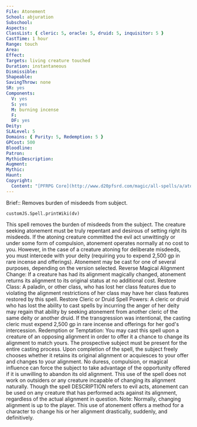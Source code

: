 ```yaml
---
File: Atonement
School: abjuration
Subschool: 
Aspects: 
ClassList: { cleric: 5, oracle: 5, druid: 5, inquisitor: 5 }
CastTime: 1 hour
Range: touch
Area: 
Effect: 
Targets: living creature touched
Duration: instantaneous
Dismissible: 
Shapeable: 
SavingThrow: none
SR: yes
Components:
  V: yes
  S: yes
  M: burning incense
  F: 
  DF: yes
Deity: 
SLALevel: 5
Domains: { Purity: 5, Redemption: 5 }
GPCost: 500
Bloodline: 
Patron: 
MythicDescription: 
Augment: 
Mythic: 
Haunt: 
Copyright:
  Content: "[PFRPG Core](http://www.d20pfsrd.com/magic/all-spells/a/atonement)"
---
```

Brief:: Removes burden of misdeeds from subject.

```dataviewjs
customJS.Spell.printWiki(dv)
```

This spell removes the burden of misdeeds from the subject. The creature seeking atonement must be truly repentant and desirous of setting right its misdeeds. If the atoning creature committed the evil act unwittingly or under some form of compulsion, atonement operates normally at no cost to you. However, in the case of a creature atoning for deliberate misdeeds, you must intercede with your deity (requiring you to expend 2,500 gp in rare incense and offerings). Atonement may be cast for one of several purposes, depending on the version selected. Reverse Magical Alignment Change: If a creature has had its alignment magically changed, atonement returns its alignment to its original status at no additional cost. Restore Class: A paladin, or other class, who has lost her class features due to violating the alignment restrictions of her class may have her class features restored by this spell. Restore Cleric or Druid Spell Powers: A cleric or druid who has lost the ability to cast spells by incurring the anger of her deity may regain that ability by seeking atonement from another cleric of the same deity or another druid. If the transgression was intentional, the casting cleric must expend 2,500 gp in rare incense and offerings for her god's intercession. Redemption or Temptation: You may cast this spell upon a creature of an opposing alignment in order to offer it a chance to change its alignment to match yours. The prospective subject must be present for the entire casting process. Upon completion of the spell, the subject freely chooses whether it retains its original alignment or acquiesces to your offer and changes to your alignment. No duress, compulsion, or magical influence can force the subject to take advantage of the opportunity offered if it is unwilling to abandon its old alignment. This use of the spell does not work on outsiders or any creature incapable of changing its alignment naturally. Though the spell DESCRIPTION refers to evil acts, atonement can be used on any creature that has performed acts against its alignment, regardless of the actual alignment in question. Note: Normally, changing alignment is up to the player. This use of atonement offers a method for a character to change his or her alignment drastically, suddenly, and definitively.
